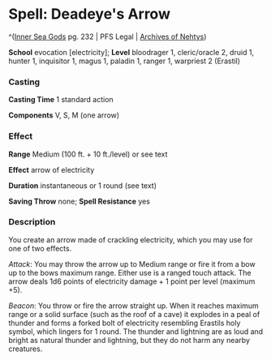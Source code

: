# Spell: Deadeye's Arrow

^([Inner Sea Gods][ss-deadeye-s-arrow] pg. 232 | PFS Legal | [Archives of Nehtys][sn-deadeye-s-arrow])

**School** evocation [electricity]; **Level** bloodrager 1, cleric/oracle 2, druid 1, hunter 1, inquisitor 1, magus 1, paladin 1, ranger 1, warpriest 2 (Erastil)

### Casting

**Casting Time** 1 standard action  

**Components** V, S, M (one arrow)

### Effect

**Range** Medium (100 ft. + 10 ft./level) or see text  

**Effect** arrow of electricity  

**Duration** instantaneous or 1 round (see text)  

**Saving Throw** none; **Spell Resistance** yes

### Description

You create an arrow made of crackling electricity, which you may use for one of two effects.  

_Attack_: You may throw the arrow up to Medium range or fire it from a bow up to the bows maximum range. Either use is a ranged touch attack. The arrow deals 1d6 points of electricity damage + 1 point per level (maximum +5).  

_Beacon_: You throw or fire the arrow straight up. When it reaches maximum range or a solid surface (such as the roof of a cave) it explodes in a peal of thunder and forms a forked bolt of electricity resembling Erastils holy symbol, which lingers for 1 round. The thunder and lightning are as loud and bright as natural thunder and lightning, but they do not harm any nearby creatures.

[ss-deadeye-s-arrow]: http://paizo.com/products/btpy94wj
[sn-deadeye-s-arrow]: http://www.archivesofnethys.com/SpellDisplay.aspx?ItemName=Deadeye%27s%20Arrow